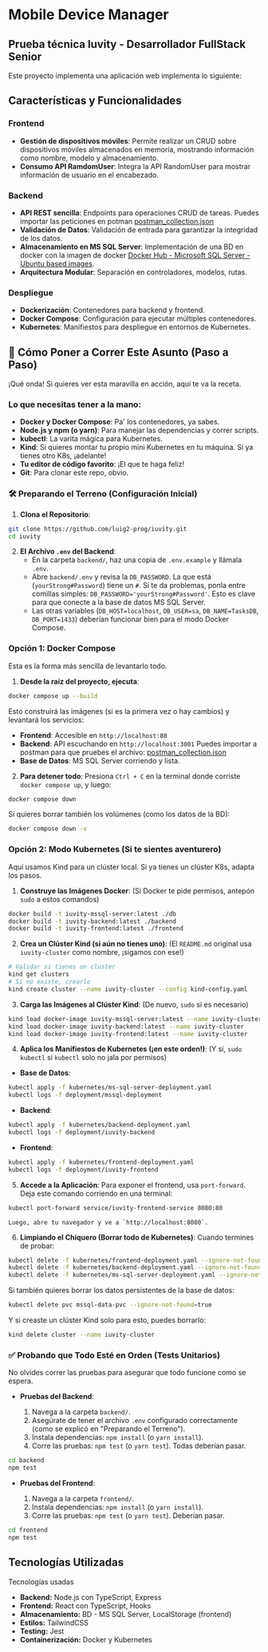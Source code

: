 # Mobile Device Manager

## Prueba técnica Iuvity - Desarrollador FullStack Senior

Este proyecto implementa una aplicación web implementa lo siguiente:

## Características y Funcionalidades

### Frontend

- **Gestión de dispositivos móviles**: Permite realizar un CRUD sobre dispositivos móviles almacenados en memoría, mostrando información como nombre, modelo y almacenamiento.
- **Consumo API RamdomUser**: Integra la API RandomUser para mostrar información de usuario en el encabezado.

### Backend

- **API REST sencilla**: Endpoints para operaciones CRUD de tareas. Puedes importar las peticiones en potman [postman_collection.json](/postman_collection.json)
- **Validación de Datos**: Validación de entrada para garantizar la integridad de los datos.
- **Almacenamiento en MS SQL Server**: Implementación de una BD en docker con la imagen de docker [Docker Hub - Microsoft SQL Server - Ubuntu based images](https://hub.docker.com/r/microsoft/mssql-server).
- **Arquitectura Modular**: Separación en controladores, modelos, rutas.

### Despliegue

- **Dockerización**: Contenedores para backend y frontend.
- **Docker Compose**: Configuración para ejecutar múltiples contenedores.
- **Kubernetes**: Manifiestos para despliegue en entornos de Kubernetes.

## 🚀 Cómo Poner a Correr Este Asunto (Paso a Paso)

¡Qué onda! Si quieres ver esta maravilla en acción, aquí te va la receta.

### Lo que necesitas tener a la mano:

- **Docker y Docker Compose**: Pa' los contenedores, ya sabes.
- **Node.js y npm (o yarn)**: Para manejar las dependencias y correr scripts.
- **kubectl**: La varita mágica para Kubernetes.
- **Kind**: Si quieres montar tu propio mini Kubernetes en tu máquina. Si ya tienes otro K8s, ¡adelante!
- **Tu editor de código favorito**: ¡El que te haga feliz!
- **Git**: Para clonar este repo, obvio.

### 🛠️ Preparando el Terreno (Configuración Inicial)

1.  **Clona el Repositorio**:

```bash
git clone https://github.com/luig2-prog/iuvity.git
cd iuvity
```

2.  **El Archivo `.env` del Backend**:
    - En la carpeta `backend/`, haz una copia de `.env.example` y llámala `.env`.
    - Abre `backend/.env` y revisa la `DB_PASSWORD`. La que está (`yourStrong#Password`) tiene un `#`. Si te da problemas, ponla entre comillas simples: `DB_PASSWORD='yourStrong#Password'`. Esto es clave para que conecte a la base de datos MS SQL Server.
    - Las otras variables (`DB_HOST=localhost`, `DB_USER=sa`, `DB_NAME=TasksDB`, `DB_PORT=1433`) deberían funcionar bien para el modo Docker Compose.

### Opción 1: Docker Compose

Esta es la forma más sencilla de levantarlo todo.

1.  **Desde la raíz del proyecto, ejecuta**:

```bash
docker compose up --build
```

Esto construirá las imágenes (si es la primera vez o hay cambios) y levantará los servicios:

- **Frontend**: Accesible en `http://localhost:80`
- **Backend**: API escuchando en `http://localhost:3001`
  Puedes importar a postman para que pruebes el archivo: [postman_collection.json](/postman_collection.json)
- **Base de Datos**: MS SQL Server corriendo y lista.

2.  **Para detener todo**:
    Presiona `Ctrl + C` en la terminal donde corriste `docker compose up`, y luego:

```bash
docker compose down
```

Si quieres borrar también los volúmenes (como los datos de la BD):

```bash
docker compose down -v
```

### Opción 2: Modo Kubernetes (Si te sientes aventurero)

Aquí usamos Kind para un clúster local. Si ya tienes un clúster K8s, adapta los pasos.

1.  **Construye las Imágenes Docker**:
    (Si Docker te pide permisos, antepón `sudo` a estos comandos)

```bash
docker build -t iuvity-mssql-server:latest ./db
docker build -t iuvity-backend:latest ./backend
docker build -t iuvity-frontend:latest ./frontend
```

2.  **Crea un Clúster Kind (si aún no tienes uno)**:
    (El `README.md` original usa `iuvity-cluster` como nombre, ¡sigamos con ese!)

```bash
# Validar si tienes un cluster
kind get clusters
# Si no existe, crearlo
kind create cluster --name iuvity-cluster --config kind-config.yaml
```

3.  **Carga las Imágenes al Clúster Kind**:
    (De nuevo, `sudo` si es necesario)

```bash
kind load docker-image iuvity-mssql-server:latest --name iuvity-cluster
kind load docker-image iuvity-backend:latest --name iuvity-cluster
kind load docker-image iuvity-frontend:latest --name iuvity-cluster
```

4.  **Aplica los Manifiestos de Kubernetes (¡en este orden!)**:
    (Y sí, `sudo kubectl` si `kubectl` solo no jala por permisos)

- **Base de Datos**:

```bash
kubectl apply -f kubernetes/ms-sql-server-deployment.yaml
kubectl logs -f deployment/mssql-deployment
```

- **Backend**:

```bash
kubectl apply -f kubernetes/backend-deployment.yaml
kubectl logs -f deployment/iuvity-backend
```

- **Frontend**:

```bash
kubectl apply -f kubernetes/frontend-deployment.yaml
kubectl logs -f deployment/iuvity-frontend
```

5.  **Accede a la Aplicación**:
    Para exponer el frontend, usa `port-forward`. Deja este comando corriendo en una terminal:

```bash
kubectl port-forward service/iuvity-frontend-service 8080:80
```

    Luego, abre tu navegador y ve a `http://localhost:8080`.

6.  **Limpiando el Chiquero (Borrar todo de Kubernetes)**:
    Cuando termines de probar:

```bash
kubectl delete -f kubernetes/frontend-deployment.yaml --ignore-not-found=true
kubectl delete -f kubernetes/backend-deployment.yaml --ignore-not-found=true
kubectl delete -f kubernetes/ms-sql-server-deployment.yaml --ignore-not-found=true
```

Si también quieres borrar los datos persistentes de la base de datos:

```bash
kubectl delete pvc mssql-data-pvc --ignore-not-found=true
```

Y si creaste un clúster Kind solo para esto, puedes borrarlo:

```bash
kind delete cluster --name iuvity-cluster
```

### ✅ Probando que Todo Esté en Orden (Tests Unitarios)

No olvides correr las pruebas para asegurar que todo funcione como se espera.

- **Pruebas del Backend**:

  1.  Navega a la carpeta `backend/`.
  2.  Asegúrate de tener el archivo `.env` configurado correctamente (como se explicó en "Preparando el Terreno").
  3.  Instala dependencias: `npm install` (o `yarn install`).
  4.  Corre las pruebas: `npm test` (o `yarn test`). Todas deberían pasar.

```bash
cd backend
npm test
```

- **Pruebas del Frontend**:

  1.  Navega a la carpeta `frontend/`.
  2.  Instala dependencias: `npm install` (o `yarn install`).
  3.  Corre las pruebas: `npm test` (o `yarn test`). Deberían pasar.

```bash
cd frontend
npm test
```

## Tecnologías Utilizadas

Tecnologías usadas

- **Backend:** Node.js con TypeScript, Express
- **Frontend:** React con TypeScript, Hooks
- **Almacenamiento:** BD - MS SQL Server, LocalStorage (frontend)
- **Estilos:** TailwindCSS
- **Testing:** Jest
- **Containerización:** Docker y Kubernetes
